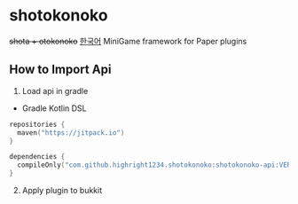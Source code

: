 # shotokonoko
~~shota + otokonoko~~
[한국어](https://github.com/highright1234/shotokonoko/README.kr.md)
MiniGame framework for Paper plugins

## How to Import Api
1. Load api in gradle
* Gradle Kotlin DSL
```kotlin
repositories {
  maven("https://jitpack.io")
}

dependencies {
  compileOnly("com.github.highright1234.shotokonoko:shotokonoko-api:VERSION")
}
```
2. Apply plugin to bukkit
